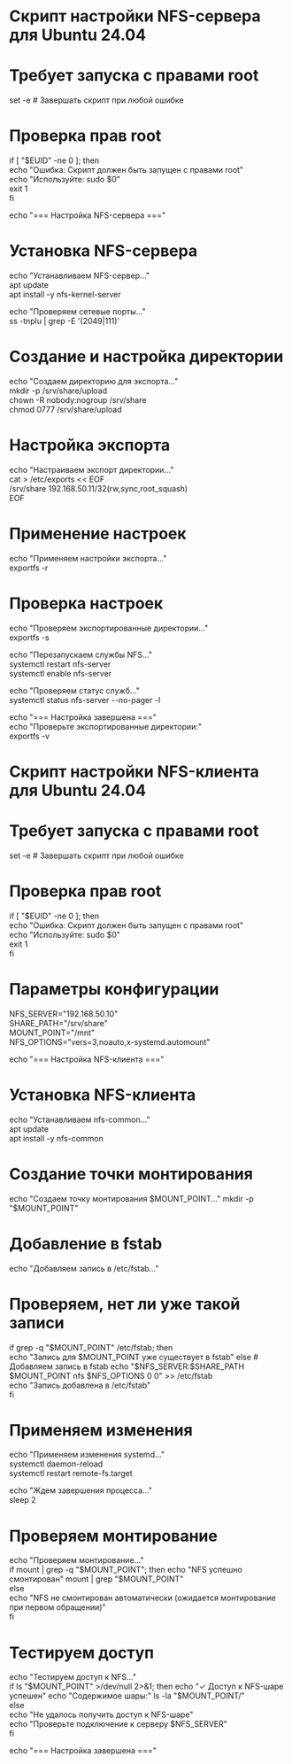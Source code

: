 
# Скрипт настройки NFS-сервера для Ubuntu 24.04  
# Требует запуска с правами root  

set -e  # Завершать скрипт при любой ошибке  

# Проверка прав root  
if [ "$EUID" -ne 0 ]; then  
    echo "Ошибка: Скрипт должен быть запущен с правами root"  
    echo "Используйте: sudo $0"  
    exit 1  
fi  

echo "=== Настройка NFS-сервера ==="  

# Установка NFS-сервера  
echo "Устанавливаем NFS-сервер..."  
apt update  
apt install -y nfs-kernel-server  

echo "Проверяем сетевые порты..."  
ss -tnplu | grep -E '(2049|111)'  

# Создание и настройка директории  
echo "Создаем директорию для экспорта..."  
mkdir -p /srv/share/upload  
chown -R nobody:nogroup /srv/share  
chmod 0777 /srv/share/upload  

# Настройка экспорта  
echo "Настраиваем экспорт директории..."  
cat > /etc/exports << EOF  
/srv/share 192.168.50.11/32(rw,sync,root_squash)  
EOF  

# Применение настроек  
echo "Применяем настройки экспорта..."  
exportfs -r  

# Проверка настроек  
echo "Проверяем экспортированные директории..."  
exportfs -s  

echo "Перезапускаем службы NFS..."  
systemctl restart nfs-server  
systemctl enable nfs-server  

echo "Проверяем статус служб..."  
systemctl status nfs-server --no-pager -l  

echo "=== Настройка завершена ==="  
echo "Проверьте экспортированные директории:"  
exportfs -v  

# Скрипт настройки NFS-клиента для Ubuntu 24.04  
# Требует запуска с правами root  

set -e  # Завершать скрипт при любой ошибке  

# Проверка прав root  
if [ "$EUID" -ne 0 ]; then  
    echo "Ошибка: Скрипт должен быть запущен с правами root"  
    echo "Используйте: sudo $0"  
    exit 1  
fi  

# Параметры конфигурации  
NFS_SERVER="192.168.50.10"  
SHARE_PATH="/srv/share"  
MOUNT_POINT="/mnt"  
NFS_OPTIONS="vers=3,noauto,x-systemd.automount"  

echo "=== Настройка NFS-клиента ==="  

# Установка NFS-клиента  
echo "Устанавливаем nfs-common..."  
apt update  
apt install -y nfs-common  

# Создание точки монтирования  
echo "Создаем точку монтирования $MOUNT_POINT..."  
mkdir -p "$MOUNT_POINT"  

# Добавление в fstab  
echo "Добавляем запись в /etc/fstab..."  

# Проверяем, нет ли уже такой записи  
if grep -q "$MOUNT_POINT" /etc/fstab; then  
    echo "Запись для $MOUNT_POINT уже существует в fstab"  
else  
    # Добавляем запись в fstab  
    echo "$NFS_SERVER:$SHARE_PATH $MOUNT_POINT nfs $NFS_OPTIONS 0 0" >> /etc/fstab  
    echo "Запись добавлена в /etc/fstab"  
fi  

# Применяем изменения  
echo "Применяем изменения systemd..."  
systemctl daemon-reload  
systemctl restart remote-fs.target  

echo "Ждем завершения процесса..."  
sleep 2  

# Проверяем монтирование  
echo "Проверяем монтирование..."  
if mount | grep -q "$MOUNT_POINT"; then  
    echo "NFS успешно смонтирован"  
    mount | grep "$MOUNT_POINT"  
else  
    echo "NFS не смонтирован автоматически (ожидается монтирование при первом обращении)"  
fi  

# Тестируем доступ  
echo "Тестируем доступ к NFS..."  
if ls "$MOUNT_POINT" >/dev/null 2>&1; then  
    echo "✓ Доступ к NFS-шаре успешен"  
    echo "Содержимое шары:"  
    ls -la "$MOUNT_POINT/"  
else  
    echo "Не удалось получить доступ к NFS-шаре"  
    echo "Проверьте подключение к серверу $NFS_SERVER"  
fi  

echo "=== Настройка завершена ==="  
